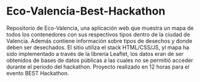 # Eco-Valencia-Best-Hackathon

Repositorio de Eco-Valencia, una aplicación web que muestra un mapa de todos los contenedores con sus respectivos tipos dentro de la ciudad de Valencia. Además contiene información sobre tipos de desechos y donde deben ser desechados. El sitio utiliza el stack HTML/CSS/JS, yl mapa ha sido implementado a través de la libreria Leaflet, los datos eran de ser obtenidos de bases de datos públicas a las cuales no se permitió acceder durante el periodo del hackathon. 
Proyecto realizado en 12 horas para el evento BEST Hackathon.

